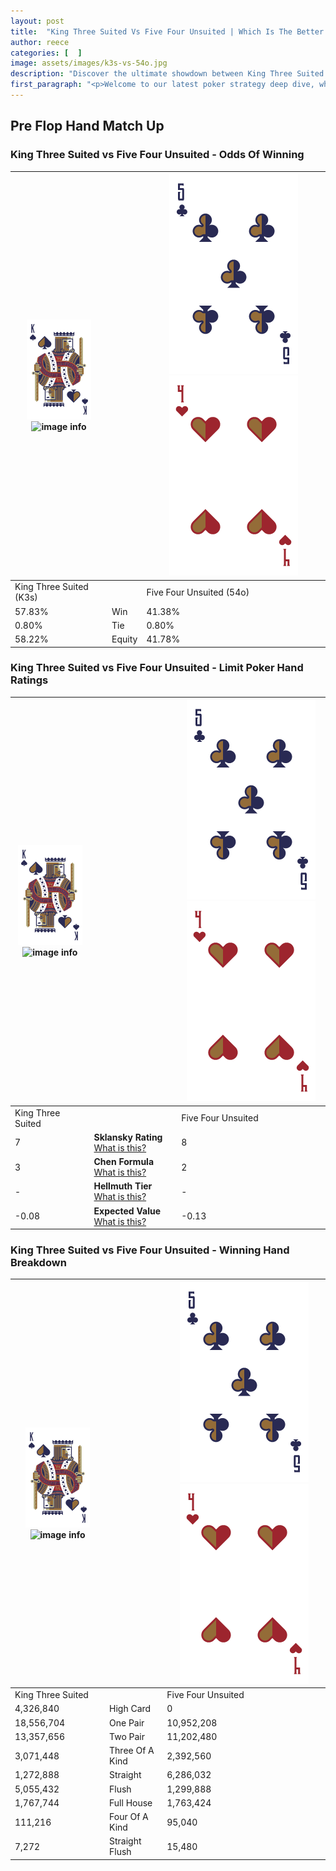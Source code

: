 ```yaml
---
layout: post
title:  "King Three Suited Vs Five Four Unsuited | Which Is The Better Hand In Poker? A Complete Guide"
author: reece
categories: [  ]
image: assets/images/k3s-vs-54o.jpg
description: "Discover the ultimate showdown between King Three Suited and Five Four Unsuited in poker! Uncover the odds, strategies, and scenarios where one hand triumphs over the other. Get ready to up your poker game with this thrilling analysis."
first_paragraph: "<p>Welcome to our latest poker strategy deep dive, where we're pitting two distinct hands against each other in a high-stakes showdown: King Three Suited vs Five Four Unsuited.</p><p>In the dynamic world of poker, every decision counts, and knowing which hand holds the upper hand is key to your success at the table.</p><p>In this article, we'll dissect these two hands, explore the scenarios where one dominates the other, and equip you with the knowledge to make strategic choices that can tip the odds in your favor.</p><p>Get ready to unravel the intriguing dynamics of these poker hands and elevate your game to new heights.</p>"
---
```




[comment]: # (sp0)

## Pre Flop Hand Match Up

<div class="table hand-ratings" markdown="1"> 



### King Three Suited vs Five Four Unsuited - Odds Of Winning


    
| ![image info](assets/images/hand1/K.png) ![image info](assets/images/hand1/3s.png) |  | ![image info](assets/images/hand2/5.png) ![image info](assets/images/hand2/4o.png) |
| -------- | -------- | -------- |
| King Three Suited (K3s) |  | Five Four Unsuited (54o) |
| 57.83% | Win | 41.38% |
| 0.80% | Tie | 0.80% |
| 58.22% | Equity | 41.78% |




[comment]: # (sp1)



### King Three Suited vs Five Four Unsuited - Limit Poker Hand Ratings


    
| ![image info](assets/images/hand1/K.png) ![image info](assets/images/hand1/3s.png) |  | ![image info](assets/images/hand2/5.png) ![image info](assets/images/hand2/4o.png) |
| -------- | -------- | -------- |
| King Three Suited |  | Five Four Unsuited |
| 7 | **Sklansky Rating** [What is this?](/sklansky-rating-explained) | 8 |
| 3 | **Chen Formula** [What is this?](/chen-formula-explained) | 2 |
| - | **Hellmuth Tier** [What is this?](/Hellmuth-tier-explained) | - |
| -0.08 | **Expected Value** [What is this?](/expected-value-explained) | -0.13 |




[comment]: # (sp2)



### King Three Suited vs Five Four Unsuited - Winning Hand Breakdown


    
| ![image info](assets/images/hand1/K.png) ![image info](assets/images/hand1/3s.png) |  | ![image info](assets/images/hand2/5.png) ![image info](assets/images/hand2/4o.png) |
| -------- | -------- | -------- |
| King Three Suited |  | Five Four Unsuited |
| 4,326,840 | High Card | 0 |
| 18,556,704 | One Pair | 10,952,208 |
| 13,357,656 | Two Pair | 11,202,480 |
| 3,071,448 | Three Of A Kind | 2,392,560 |
| 1,272,888 | Straight | 6,286,032 |
| 5,055,432 | Flush | 1,299,888 |
| 1,767,744 | Full House | 1,763,424 |
| 111,216 | Four Of A Kind | 95,040 |
| 7,272 | Straight Flush | 15,480 |




[comment]: # (sp3)



</div>

[comment]: # (sp4)



[comment]: # (sp5)

